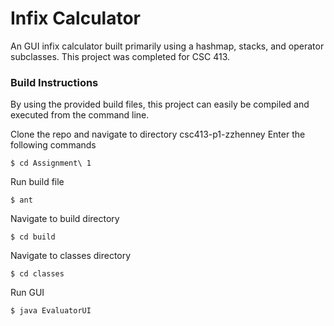 # Infix Calculator

An GUI infix calculator built primarily using a hashmap, stacks, and operator subclasses. This project was completed for CSC 413. 

### Build Instructions

By using the provided build files, this project can easily be compiled and executed from the command line.

Clone the repo and navigate to directory csc413-p1-zzhenney
Enter the following commands

```
$ cd Assignment\ 1
```
Run build file
```
$ ant
```	
Navigate to build directory
```
$ cd build
```
Navigate to classes directory
```
$ cd classes
```
Run GUI
```
$ java EvaluatorUI
```
